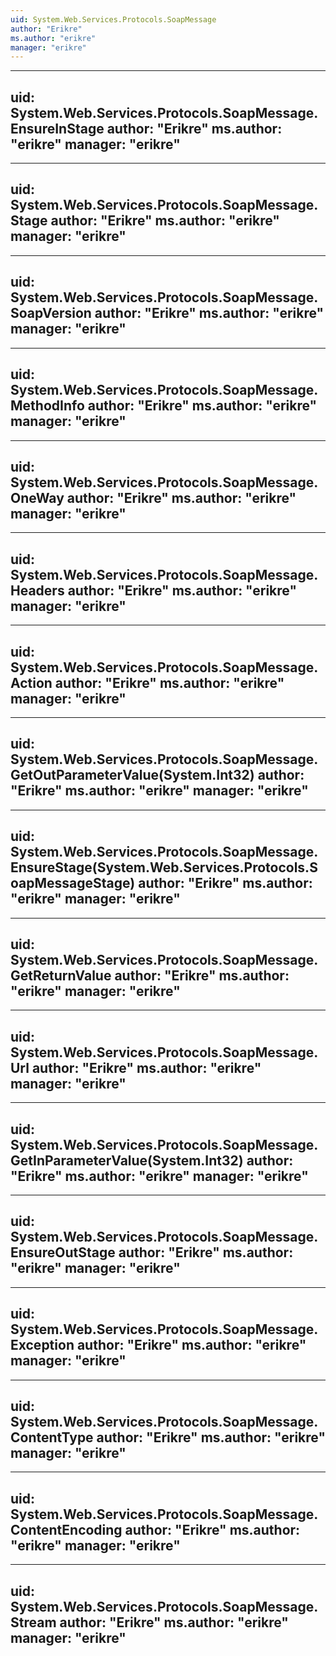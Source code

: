```yaml
---
uid: System.Web.Services.Protocols.SoapMessage
author: "Erikre"
ms.author: "erikre"
manager: "erikre"
---
```


---
uid: System.Web.Services.Protocols.SoapMessage.EnsureInStage
author: "Erikre"
ms.author: "erikre"
manager: "erikre"
---

---
uid: System.Web.Services.Protocols.SoapMessage.Stage
author: "Erikre"
ms.author: "erikre"
manager: "erikre"
---

---
uid: System.Web.Services.Protocols.SoapMessage.SoapVersion
author: "Erikre"
ms.author: "erikre"
manager: "erikre"
---

---
uid: System.Web.Services.Protocols.SoapMessage.MethodInfo
author: "Erikre"
ms.author: "erikre"
manager: "erikre"
---

---
uid: System.Web.Services.Protocols.SoapMessage.OneWay
author: "Erikre"
ms.author: "erikre"
manager: "erikre"
---

---
uid: System.Web.Services.Protocols.SoapMessage.Headers
author: "Erikre"
ms.author: "erikre"
manager: "erikre"
---

---
uid: System.Web.Services.Protocols.SoapMessage.Action
author: "Erikre"
ms.author: "erikre"
manager: "erikre"
---

---
uid: System.Web.Services.Protocols.SoapMessage.GetOutParameterValue(System.Int32)
author: "Erikre"
ms.author: "erikre"
manager: "erikre"
---

---
uid: System.Web.Services.Protocols.SoapMessage.EnsureStage(System.Web.Services.Protocols.SoapMessageStage)
author: "Erikre"
ms.author: "erikre"
manager: "erikre"
---

---
uid: System.Web.Services.Protocols.SoapMessage.GetReturnValue
author: "Erikre"
ms.author: "erikre"
manager: "erikre"
---

---
uid: System.Web.Services.Protocols.SoapMessage.Url
author: "Erikre"
ms.author: "erikre"
manager: "erikre"
---

---
uid: System.Web.Services.Protocols.SoapMessage.GetInParameterValue(System.Int32)
author: "Erikre"
ms.author: "erikre"
manager: "erikre"
---

---
uid: System.Web.Services.Protocols.SoapMessage.EnsureOutStage
author: "Erikre"
ms.author: "erikre"
manager: "erikre"
---

---
uid: System.Web.Services.Protocols.SoapMessage.Exception
author: "Erikre"
ms.author: "erikre"
manager: "erikre"
---

---
uid: System.Web.Services.Protocols.SoapMessage.ContentType
author: "Erikre"
ms.author: "erikre"
manager: "erikre"
---

---
uid: System.Web.Services.Protocols.SoapMessage.ContentEncoding
author: "Erikre"
ms.author: "erikre"
manager: "erikre"
---

---
uid: System.Web.Services.Protocols.SoapMessage.Stream
author: "Erikre"
ms.author: "erikre"
manager: "erikre"
---
